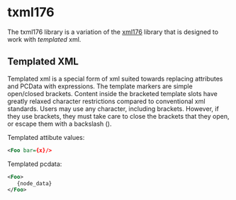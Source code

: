# txml176

The txml176 library is a variation of the 
[xml176](https://github.com/HxJointForces/xml176) library that is designed to
work with *templated* xml.

## Templated XML 
Templated xml is a special form of xml suited towards replacing attributes and 
PCData with expressions.  The template markers are simple open/closed brackets.
Content inside the bracketed template slots have greatly relaxed character 
restrictions compared to conventional xml standards.  Users may use any
character, including brackets.  However, if they use brackets, they must take 
care to close the brackets that they open, or escape them with a backslash (\).


Templated attibute values:
```xml
<Foo bar={x}/>
```

Templated pcdata:

```xml
<Foo>
   {node_data}
</Foo>
```


